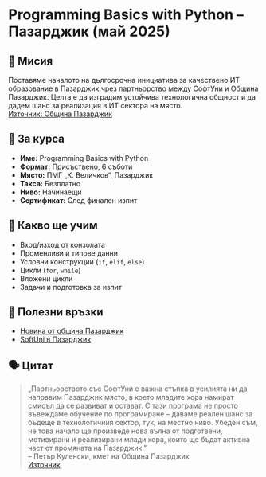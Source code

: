 # Programming Basics with Python – Пазарджик (май 2025)

## 🎯 Мисия

Поставяме началото на дългосрочна инициатива за качествено ИТ образование в Пазарджик чрез партньорство между СофтУни и Община Пазарджик. Целта е да изградим устойчива технологична общност и да дадем шанс за реализация в ИТ сектора на място.  
[Източник: Община Пазарджик](https://pazardzhik.bg/bg/novini/softuni-razkriva-v-obshtina-pazardzhik-parvite-si-kursove-po-programirane-na-zhivo-izvan-sofiya/)

## 📍 За курса

- **Име:** Programming Basics with Python
- **Формат:** Присъствено, 6 съботи
- **Място:** ПМГ „К. Величков“, Пазарджик
- **Такса:** Безплатно
- **Ниво:** Начинаещи
- **Сертификат:** След финален изпит

## 🧠 Какво ще учим

- Вход/изход от конзолата
- Променливи и типове данни
- Условни конструкции (`if`, `elif`, `else`)
- Цикли (`for`, `while`)
- Вложени цикли
- Задачи и подготовка за изпит

## 🔗 Полезни връзки

- [Новина от община Пазарджик](https://pazardzhik.bg/bg/novini/softuni-razkriva-v-obshtina-pazardzhik-parvite-si-kursove-po-programirane-na-zhivo-izvan-sofiya/)
- [SoftUni в Пазарджик](https://pazardzhik.bg/softuni/)

## 🗣️ Цитат

> „Партньорството със СофтУни е важна стъпка в усилията ни да направим Пазарджик място, в което младите хора намират смисъл да се развиват и остават. С тази програма не просто въвеждаме обучение по програмиране – даваме реален шанс за бъдеще в технологичния сектор, тук, на местно ниво. Убеден съм, че това начало ще произведе нова вълна от подготвени, мотивирани и реализирани млади хора, които ще бъдат активна част от промяната на Пазарджик."  
> – Петър Куленски, кмет на Община Пазарджик  
> [Източник](https://pazardzhik.bg/bg/novini/softuni-razkriva-v-obshtina-pazardzhik-parvite-si-kursove-po-programirane-na-zhivo-izvan-sofiya/)

